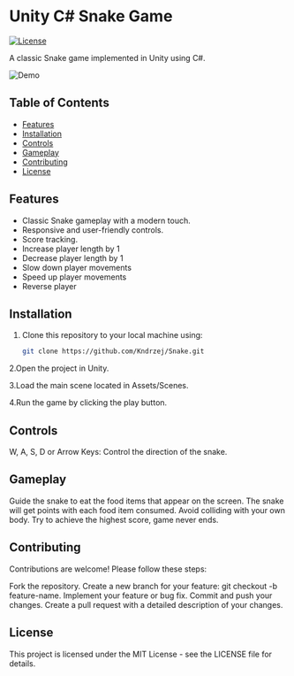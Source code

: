 # Unity C# Snake Game

[![License](https://img.shields.io/badge/License-MIT-blue.svg)](LICENSE)

A classic Snake game implemented in Unity using C#.

![Demo](./demo.gif)

## Table of Contents
- [Features](#features)
- [Installation](#installation)
- [Controls](#controls)
- [Gameplay](#gameplay)
- [Contributing](#contributing)
- [License](#license)

## Features

- Classic Snake gameplay with a modern touch.
- Responsive and user-friendly controls.
- Score tracking.
- Increase player length by 1
- Decrease player length by 1
- Slow down player movements
- Speed up player movements
- Reverse player
  
## Installation

1. Clone this repository to your local machine using:

   ```bash
   git clone https://github.com/Kndrzej/Snake.git
2.Open the project in Unity.

3.Load the main scene located in Assets/Scenes.

4.Run the game by clicking the play button.

## Controls
W, A, S, D or Arrow Keys: Control the direction of the snake.

## Gameplay
Guide the snake to eat the food items that appear on the screen.
The snake will get points with each food item consumed.
Avoid colliding with your own body.
Try to achieve the highest score, game never ends.

## Contributing
Contributions are welcome! Please follow these steps:

Fork the repository.
Create a new branch for your feature: git checkout -b feature-name.
Implement your feature or bug fix.
Commit and push your changes.
Create a pull request with a detailed description of your changes.

## License
This project is licensed under the MIT License - see the LICENSE file for details.

